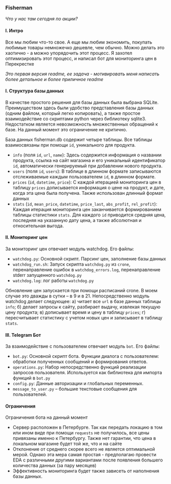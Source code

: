 ### Fisherman

*Что у нас там сегодня по акции?*

#### I. Интро

Все мы любим что-то свое. А еще мы любим экономить, покупать любимые товары немножечко дешевле, чем обычно. Можно делать это хаотично - а можно упорядочить этот процесс. Я захотел оптимизировать этот процесс, и написал бот для мониторинга цен в Перекрестке

*Это первая версия readme, ее задача - мотивировать меня написать более детальное и более приличное readme*


#### I. Структура базы данных

В качестве простого решения для базы данных была выбрана SQLite. Преимуществом здесь были удобство представления базы данных (одним файлом, который легко копировать), а также простое взаимодействие со скриптами python через библиотеку sqlite3. Недостатком является невозможность множественных обращений к базе. На данный момент это ограничение не критично.

База данных fisherman.db содержит четыре таблицы. Все таблицы взаимосвязаны при помощи `id`, уникального для продукта.

- `info` (поля `id`, `url`, `name`):  Здесь содержится информация о названии продукта, ссылка на сайт магазина и его уникальный идентификатор `id`, автоматически генерируемый при добавлении нового продукта.
- `users` (поля `id`, `users`):  В таблице в длинном формате записываются отслеживаемые каждым пользователем `id`, в длинном формате.
- `prices` (`id`, `datetime`, `price`):  С каждой итерацией мониторинга цен в таблицу `prices` дописывается информация о цене на продукт, и дате, когда эта цена была получена. Также использован длинный формат данных
- `stats` (`id`, `mean_price`, `datetime`, `price_last`, `abs_profit`, `rel_profit`):  Каждая итерация мониторинга цен заканчивается формированием таблицы статистики `stats`. Для каждого `id` приводится средняя цена, последняя на указанную дату цена, а также абсолютная и относительная выгода.

#### II. Мониторинг цен

За мониторинг цен отвечает модуль watchdog. Его файлы:

- `watchdog.py`:  Основной скрипт. Парсинг цен, заполнение базы данных
- `watchdog_run.sh`:  Запуск скрипта `watchdog.py` из `crone`, перенаправление ошибок в `watchdog_errors.log`, перенаправление stderr запущенного `watchdog.py`
- `watchdog.log`:  лог работы `watchdog.py`

Обновление цен запускается при помощи расписаний crone. В моем случае это дважды в сутки – в 9 и в 21. Непосредственно модуль watchdog делает следующее: а) читает все `url` в базе данных таблицы `info`; б) делает запросы к сайту, разбирает выдачу, извлекая текущую цену продукта; в) дописывает время и цену в таблицу `prices`; г) пересчитывает статистику с учетом новых цен и записывает в таблицу `stats`.

#### III. Telegram Бот

За взаимодействие с пользователем отвечает модуль `bot`. Его файлы:

- `bot.py`:  Основной скрипт бота. Функции диалога с пользователем: обработки полученных сообщений и формирования ответов.
- `operations.py`:  Набор непосредственно функций реализации запросов пользователя. Используется как библиотека для импорта функций в `bot.py`
- `config.py`:  Данные авторизации и глобальных переменных.
- `message_to_user.py` – большие текстовые сообщения для пользователей.

#### Ограничения

Ограничения бота на данный момент

- Сервер расположен в Петербурге. Так как передать локацию в том или ином виде при помощи `requests` не получилось, все цены привязаны именно к Петербургу. Также нет гарантии, что цена в локальном магазине будет той же, что и на сайте
- Отклонение от среднего скорее всего не является оптимальной мерой. Однако эта мера самая простая - предполагаю провести EDA с различными другими вариантами после появления большего количества данных (за пару месяцев)
- Эффективность мониторинга будет также зависеть от наполнения базы данных.